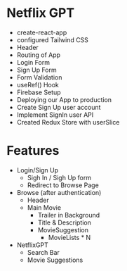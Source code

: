 # Netflix GPT
- create-react-app
- configured Tailwind CSS
- Header
- Routing of App
- Login Form
- Sign Up Form
- Form Validation
- useRef() Hook
- Firebase Setup
- Deploying our App to production
- Create Sign Up user account
- Implement SignIn user API
- Created Redux Store with userSlice


# Features
- Login/Sign Up
    - Sigh In / Sigh Up form
    - Redirect to Browse Page
- Browse (after authentication)
    - Header
    - Main Movie
        - Trailer in Background
        - Title & Description 
        - MovieSuggestion
            - MovieLists * N
- NetflixGPT
    - Search Bar
    - Movie Suggestions